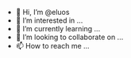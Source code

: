 - 👋 Hi, I’m @eluos
- 👀 I’m interested in ...
- 🌱 I’m currently learning ...
- 💞️ I’m looking to collaborate on ...
- 📫 How to reach me ...

<!---
eluos/eluos is a ✨ special ✨ repository because its `README.md` (this file) appears on your GitHub profile.
You can click the Preview link to take a look at your changes.
--->
